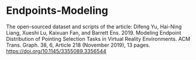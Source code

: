 # Endpoints-Modeling
The open-sourced dataset and scripts of the article:
Difeng Yu, Hai-Ning Liang, Xueshi Lu, Kaixuan Fan, and Barrett Ens. 2019. Modeling Endpoint Distribution of Pointing Selection Tasks in Virtual Reality Environments. ACM Trans. Graph. 38, 6, Article 218 (November 2019), 13 pages. https://doi.org/10.1145/3355089.3356544
